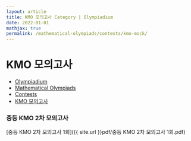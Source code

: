 ```yaml
---
layout: article
title: KMO 모의고사 Category | Olympiadium
date: 2022-01-01
mathjax: true
permalink: /mathematical-olympiads/contests/kmo-mock/
---
```

# KMO 모의고사
<ul class="breadcrumb">
	<li><a href="{{ site.url }}">Olympiadium</a></li> 
	<li><a href="{{ site.url }}mathematical-olympiads/">Mathematical Olympiads</a></li> 
	<li><a href="{{ site.url }}mathematical-olympiads/contests/">Contests</a></li> 
	<li><a href="{{ site.url }}mathematical-olympiads/contests/kmo-mock/">KMO 모의고사</a></li>
</ul>

### 중등 KMO 2차 모의고사
[중등 KMO 2차 모의고사 1회]({{ site.url }}pdf/중등 KMO 2차 모의고사 1회.pdf)&nbsp;&nbsp;&nbsp;&nbsp;
